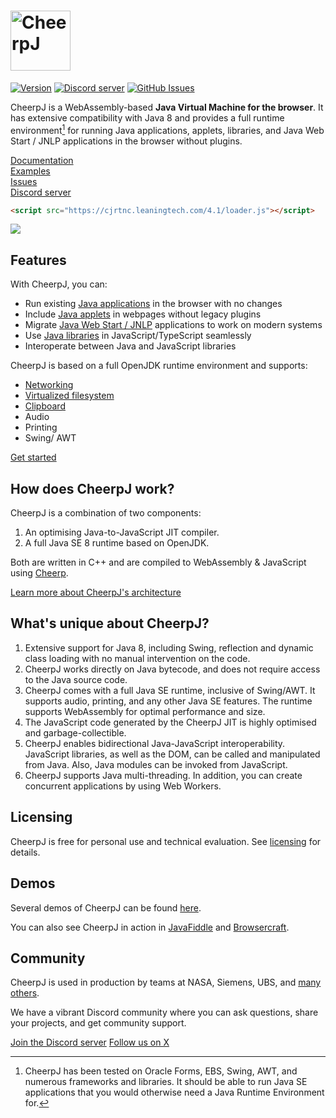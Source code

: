 <h1><img src="assets/logotype.svg" alt="CheerpJ" height="96"></h1>

[![Version](https://img.shields.io/badge/version-3.0-orange)](https://labs.leaningtech.com/cheerpj3)
[![Discord server](https://img.shields.io/discord/988743885121548329?color=%237289DA&logo=discord&logoColor=ffffff)](https://discord.leaningtech.com)
[![GitHub Issues](https://img.shields.io/github/issues/leaningtech/cheerpj-meta.svg)](https://github.com/leaningtech/cheerpj-meta/issues)

CheerpJ is a WebAssembly-based **Java Virtual Machine for the browser**. It
has extensive compatibility with Java 8 and provides a full runtime
environment[^compat] for running Java applications, applets, libraries, and
Java Web Start / JNLP applications in the browser without plugins.

[Documentation](https://labs.leaningtech.com/cheerpj)  
[Examples](examples)  
[Issues](https://github.com/leaningtech/cheerpj-meta/issues)  
[Discord server](https://discord.leaningtech.com)  

```html
<script src="https://cjrtnc.leaningtech.com/4.1/loader.js"></script>
```

![](assets/explanation-diagram.webp)

## Features

With CheerpJ, you can:

- Run existing [Java applications] in the browser with no changes
- Include [Java applets] in webpages without legacy plugins
- Migrate [Java Web Start / JNLP] applications to work on modern systems
- Use [Java libraries] in JavaScript/TypeScript seamlessly
- Interoperate between Java and JavaScript libraries

CheerpJ is based on a full OpenJDK runtime environment and supports:

- [Networking]
- [Virtualized filesystem]
- [Clipboard]
- Audio
- Printing
- Swing/ AWT

[Get started](https://labs.leaningtech.com/cheerpj3/getting-started)  

## How does CheerpJ work?

CheerpJ is a combination of two components:

1. An optimising Java-to-JavaScript JIT compiler.
2. A full Java SE 8 runtime based on OpenJDK.

Both are written in C++ and are compiled to WebAssembly & JavaScript using [Cheerp](https://labs.leaningtech.com/cheerp).

[Learn more about CheerpJ's architecture](https://labs.leaningtech.com/cheerpj3/explanation/architecture)

## What's unique about CheerpJ?

1. Extensive support for Java 8, including Swing, reflection and dynamic class loading with no manual intervention on the code.
2. CheerpJ works directly on Java bytecode, and does not require access to the Java source code.
3. CheerpJ comes with a full Java SE runtime, inclusive of Swing/AWT. It supports audio, printing, and any other Java SE features. The runtime supports WebAssembly for optimal performance and size.
4. The JavaScript code generated by the CheerpJ JIT is highly optimised and garbage-collectible.
5. CheerpJ enables bidirectional Java-JavaScript interoperability. JavaScript libraries, as well as the DOM, can be called and manipulated from Java. Also, Java modules can be invoked from JavaScript.
6. CheerpJ supports Java multi-threading. In addition, you can create concurrent applications by using Web Workers.

## Licensing

CheerpJ is free for personal use and technical evaluation. See [licensing](https://labs.leaningtech.com/cheerpj3/licensing) for details.

## Demos

Several demos of CheerpJ can be found [here](https://leaningtech.com/demo/).

You can also see CheerpJ in action in [JavaFiddle](https://javafiddle.leaningtech.com/) and [Browsercraft](https://browsercraft.cheerpj.com/).

## Community

CheerpJ is used in production by teams at NASA, Siemens, UBS, and [many others](https://leaningtech.com/case-studies/).

We have a vibrant Discord community where you can ask questions, share your projects, and get community support.

[Join the Discord server](https://discord.leaningtech.com)
[Follow us on X](https://x.com/leaningtech)

[^compat]: CheerpJ has been tested on Oracle Forms, EBS, Swing, AWT, and numerous frameworks and libraries. It should be able to run Java SE applications that you would otherwise need a Java Runtime Environment for.


[Java applications]: https://labs.leaningtech.com/cheerpj3/getting-started/Java-app
[Java applets]: https://labs.leaningtech.com/cheerpj3/getting-started/Java-applet
[Java Web Start / JNLP]: https://labs.leaningtech.com/cheerpj3/getting-started/JNLP
[Java libraries]: https://labs.leaningtech.com/cheerpj3/getting-started/Java-library
[Networking]: https://labs.leaningtech.com/cheerpj3/guides/Networking
[Virtualized filesystem]: https://labs.leaningtech.com/cheerpj3/guides/File-System-support
[Clipboard]: https://labs.leaningtech.com/cheerpj3/reference/cheerpjInit#clipboardmode
